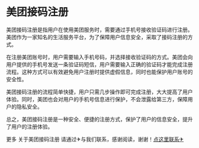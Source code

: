 # 美团接码注册

美团接码注册是指用户在使用美团服务时，需要通过手机号接收验证码进行注册。美团作为一家知名的生活服务平台，为了保障用户信息安全，采取了接码注册的方式。

在注册美团账号时，用户需要输入手机号码，并选择接收验证码的方式。美团会向用户提供的手机号发送一条验证码短信，用户需要输入正确的验证码才能完成注册流程。这种方式可以有效避免用户注册时提供虚假信息，同时也能保护用户账号的安全性。

美团接码注册的流程简单快捷，用户只需几步操作即可完成注册，大大提高了用户体验。同时，美团也会对用户的手机号信息进行保护，不会泄露给第三方，保障用户的隐私安全。

总之，美团接码注册是一种安全、便捷的注册方式，保护了用户的信息安全，提升了用户的注册体验。

更多 关于美团接码注册 请通过✈与我们联系，感谢阅读，谢谢！[点这里联系✈](https://lm.k02.cc)